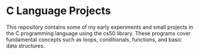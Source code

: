 # C Language Projects

This repository contains some of my early experiments and small projects in the C programming language using the cs50 library. These programs cover fundamental concepts such as loops, conditionals, functions, and basic data structures.
